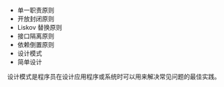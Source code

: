 - 单一职责原则
- 开放封闭原则
- Liskov 替换原则
- 接口隔离原则
- 依赖倒置原则
- 设计模式
- 简单设计

设计模式是程序员在设计应用程序或系统时可以用来解决常见问题的最佳实践。